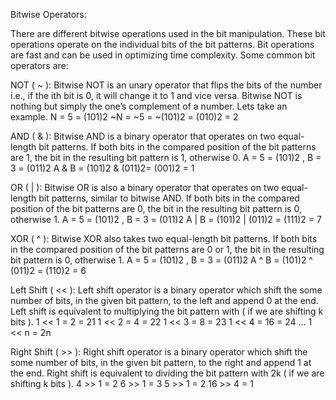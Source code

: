 Bitwise Operators:

There are different bitwise operations used in the bit manipulation. These bit operations operate on the individual bits of the bit patterns. Bit operations are fast and can be used in optimizing time complexity. Some common bit operators are:

NOT ( ~ ): Bitwise NOT is an unary operator that flips the bits of the number i.e., if the ith bit is 0, it will change it to 1 and vice versa. Bitwise NOT is nothing but simply the one’s complement of a number. Lets take an example.
N = 5 = (101)2
~N = ~5 = ~(101)2 = (010)2 = 2

AND ( & ): Bitwise AND is a binary operator that operates on two equal-length bit patterns. If both bits in the compared position of the bit patterns are 1, the bit in the resulting bit pattern is 1, otherwise 0.
A = 5 = (101)2 , B = 3 = (011)2 A & B = (101)2 & (011)2= (001)2 = 1

OR ( | ): Bitwise OR is also a binary operator that operates on two equal-length bit patterns, similar to bitwise AND. If both bits in the compared position of the bit patterns are 0, the bit in the resulting bit pattern is 0, otherwise 1.
A = 5 = (101)2 , B = 3 = (011)2
A | B = (101)2 | (011)2 = (111)2 = 7

XOR ( ^ ): Bitwise XOR also takes two equal-length bit patterns. If both bits in the compared position of the bit patterns are 0 or 1, the bit in the resulting bit pattern is 0, otherwise 1.
A = 5 = (101)2 , B = 3 = (011)2
A ^ B = (101)2 ^ (011)2 = (110)2 = 6

Left Shift ( << ): Left shift operator is a binary operator which shift the some number of bits, in the given bit pattern, to the left and append 0 at the end. Left shift is equivalent to multiplying the bit pattern with 
 ( if we are shifting k bits ).
1 << 1 = 2 = 21
1 << 2 = 4 = 22 1 << 3 = 8 = 23
1 << 4 = 16 = 24
…
1 << n = 2n

Right Shift ( >> ): Right shift operator is a binary operator which shift the some number of bits, in the given bit pattern, to the right and append 1 at the end. Right shift is equivalent to dividing the bit pattern with 2k ( if we are shifting k bits ).
4 >> 1 = 2
6 >> 1 = 3
5 >> 1 = 2
16 >> 4 = 1

